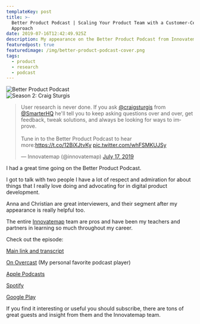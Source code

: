 ```yaml
---
templateKey: post
title: >-
  Better Product Podcast | Scaling Your Product Team with a Customer-Centric
  Approach
date: 2019-07-16T12:42:49.925Z
description: My appearance on the Better Product Podcast from Innovatemap
featuredpost: true
featuredimage: /img/better-product-podcast-cover.png
tags:
  - product
  - research
  - podcast
---
```


<div className="columns">
<div className="column"></div>
    <div className="column"><img alt="Better Product Podcast" src="/img/better-product-podcast-cover.png" /></div>
    <div className="column"><img alt="Season 2: Craig Sturgis" src="/img/better-product-craig-sturgis-episode-art.png" /></div>
    <div className="column"></div>
</div>

<blockquote class="twitter-tweet"><p lang="en" dir="ltr">User research is never done. If you ask <a href="https://twitter.com/craigsturgis?ref_src=twsrc%5Etfw">@craigsturgis</a> from <a href="https://twitter.com/SmarterHQ?ref_src=twsrc%5Etfw">@SmarterHQ</a> he&#39;ll tell you to keep asking questions over and over, get feedback, tweak solutions, and always be looking for ways to improve.<br><br>Tune in to the Better Product Podcast to hear more:<a href="https://t.co/12BiXJtvKy">https://t.co/12BiXJtvKy</a> <a href="https://t.co/whFSMKUJSy">pic.twitter.com/whFSMKUJSy</a></p>&mdash; Innovatemap (@innovatemap) <a href="https://twitter.com/innovatemap/status/1151559885374574592?ref_src=twsrc%5Etfw">July 17, 2019</a></blockquote> <script async src="https://platform.twitter.com/widgets.js" charset="utf-8"></script>

I had a great time going on the Better Product Podcast. 

I got to talk with two people I have a lot of respect and admiration for about things that I really love doing and advocating for in digital product development.

Anna and Christian are great interviewers, and their segment after my appearance is really helpful too.

The entire [Innovatemap](https://innovatemap.com/) team are pros and have been my teachers and partners in learning so much throughout my career.

Check out the episode:

[Main link and transcript](https://innovatemap.com/podcast/scaling-your-product-team-with-a-customer-centric-approach/)

[On Overcast](https://innovatemap.com/podcast/scaling-your-product-team-with-a-customer-centric-approach/) (My personal favorite podcast player)

[Apple Podcasts](https://itunes.apple.com/us/podcast/better-product/id1451869239)

[Spotify](https://open.spotify.com/show/0G5ngjojeBAWqWqQHcDlLA)

[Google Play](https://play.google.com/music/m/Ivgqce5aechyvniugawrwqfhpxq?t=Better_Product)

If you find it interesting or useful you should subscribe, there are tons of great guests and insight from them and the Innovatemap team.

